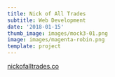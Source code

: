 ```yaml
---
title: Nick of All Trades
subtitle: Web Development
date: '2018-01-15'
thumb_image: images/mock3-01.png
image: images/magenta-robin.png
template: project
---
```

[nickofalltrades.co](https://nickofalltrades.co/)